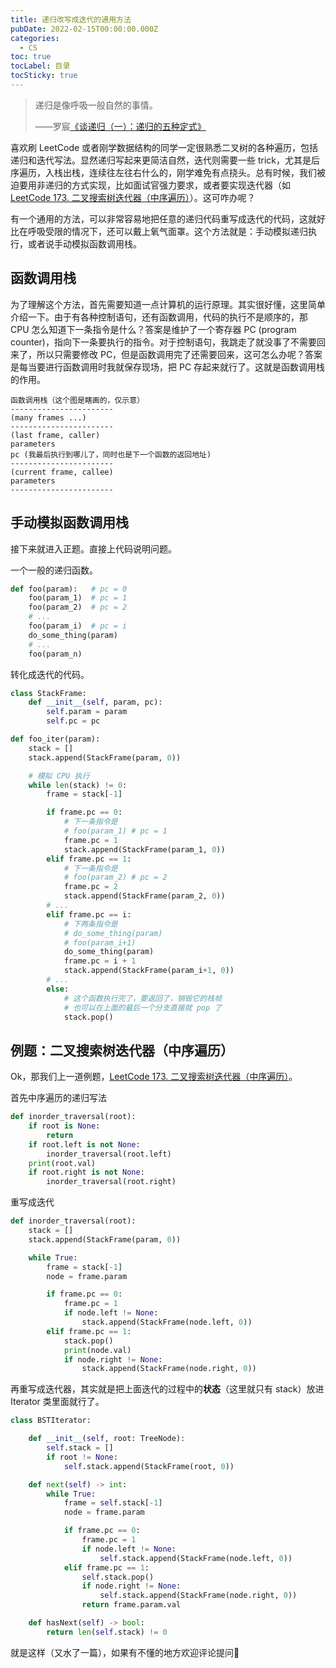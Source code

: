 ```yaml
---
title: 递归改写成迭代的通用方法
pubDate: 2022-02-15T00:00:00.000Z
categories:
  - CS
toc: true
tocLabel: 目录
tocSticky: true
---
```


> 递归是像呼吸一般自然的事情。
>  
> ——罗宸[《谈递归（一）：递归的五种定式》](https://zhuanlan.zhihu.com/p/84452538)

喜欢刷 LeetCode 或者刚学数据结构的同学一定很熟悉二叉树的各种遍历，包括递归和迭代写法。显然递归写起来更简洁自然，迭代则需要一些 trick，尤其是后序遍历，入栈出栈，连续往左往右什么的，刚学难免有点挠头。总有时候，我们被迫要用非递归的方式实现，比如面试官强力要求，或者要实现迭代器（如 [LeetCode 173. 二叉搜索树迭代器（中序遍历）](https://leetcode-cn.com/problems/binary-search-tree-iterator/)）。这可咋办呢？

有一个通用的方法，可以非常容易地把任意的递归代码重写成迭代的代码，这就好比在呼吸受限的情况下，还可以戴上氧气面罩。这个方法就是：手动模拟递归执行，或者说手动模拟函数调用栈。

## 函数调用栈

为了理解这个方法，首先需要知道一点计算机的运行原理。其实很好懂，这里简单介绍一下。由于有各种控制语句，还有函数调用，代码的执行不是顺序的，那 CPU 怎么知道下一条指令是什么？答案是维护了一个寄存器 PC (program counter)，指向下一条要执行的指令。对于控制语句，我跳走了就没事了不需要回来了，所以只需要修改 PC，但是函数调用完了还需要回来，这可怎么办呢？答案是每当要进行函数调用时我就保存现场，把 PC 存起来就行了。这就是函数调用栈的作用。

```
函数调用栈（这个图是瞎画的，仅示意）
-----------------------
(many frames ...)
-----------------------
(last frame, caller)
parameters
pc (我最后执行到哪儿了，同时也是下一个函数的返回地址)
-----------------------
(current frame, callee)
parameters
-----------------------
```

## 手动模拟函数调用栈

接下来就进入正题。直接上代码说明问题。

一个一般的递归函数。

```python
def foo(param):   # pc = 0
    foo(param_1)  # pc = 1
    foo(param_2)  # pc = 2
    # ...
    foo(param_i)  # pc = i
    do_some_thing(param)
    # ...
    foo(param_n)
```

转化成迭代的代码。

```python
class StackFrame:
    def __init__(self, param, pc):
        self.param = param
        self.pc = pc

def foo_iter(param):
    stack = []
    stack.append(StackFrame(param, 0))

    # 模拟 CPU 执行
    while len(stack) != 0:
        frame = stack[-1]

        if frame.pc == 0:
            # 下一条指令是
            # foo(param_1) # pc = 1
            frame.pc = 1
            stack.append(StackFrame(param_1, 0))
        elif frame.pc == 1:
            # 下一条指令是
            # foo(param_2) # pc = 2
            frame.pc = 2
            stack.append(StackFrame(param_2, 0))
        # ...
        elif frame.pc == i:
            # 下两条指令是
            # do_some_thing(param)
            # foo(param_i+1)
            do_some_thing(param)
            frame.pc = i + 1
            stack.append(StackFrame(param_i+1, 0))
        # ...
        else:
            # 这个函数执行完了，要返回了，销毁它的栈帧
            # 也可以在上面的最后一个分支直接就 pop 了
            stack.pop()
```

## 例题：二叉搜索树迭代器（中序遍历）

Ok，那我们上一道例题，[LeetCode 173. 二叉搜索树迭代器（中序遍历）](https://leetcode-cn.com/problems/binary-search-tree-iterator/)。

首先中序遍历的递归写法

```python
def inorder_traversal(root):
    if root is None:
        return
    if root.left is not None:
        inorder_traversal(root.left)
    print(root.val) 
    if root.right is not None:
        inorder_traversal(root.right)
```

重写成迭代

```python
def inorder_traversal(root):
    stack = []
    stack.append(StackFrame(param, 0))

    while True:
        frame = stack[-1]
        node = frame.param

        if frame.pc == 0:
            frame.pc = 1
            if node.left != None:
                stack.append(StackFrame(node.left, 0))
        elif frame.pc == 1:
            stack.pop()
            print(node.val)
            if node.right != None:
                stack.append(StackFrame(node.right, 0))
```

再重写成迭代器，其实就是把上面迭代的过程中的**状态**（这里就只有 stack）放进 Iterator 类里面就行了。

```python
class BSTIterator:

    def __init__(self, root: TreeNode):
        self.stack = []
        if root != None:
            self.stack.append(StackFrame(root, 0))

    def next(self) -> int:
        while True:
            frame = self.stack[-1]
            node = frame.param

            if frame.pc == 0:
                frame.pc = 1
                if node.left != None:
                    self.stack.append(StackFrame(node.left, 0))
            elif frame.pc == 1:
                self.stack.pop()
                if node.right != None:
                    self.stack.append(StackFrame(node.right, 0))
                return frame.param.val

    def hasNext(self) -> bool:
        return len(self.stack) != 0
```

就是这样（又水了一篇），如果有不懂的地方欢迎评论提问🥰
